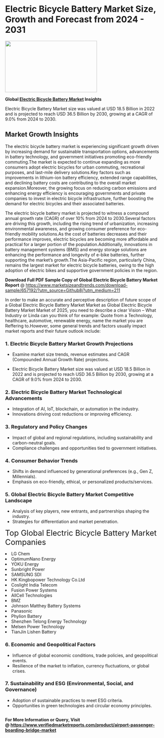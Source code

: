 <H1>Electric Bicycle Battery Market Size, Growth and Forecast from 2024 - 2031</H1><img class="aligncenter size-medium wp-image-584254" src="https://thirdeyenews.in/wp-content/uploads/2024/09/Global-Market-Research-300x168.jpeg" alt="" width="300" height="168" /><p><strong>Global&nbsp;<a href="https://www.marketsizeandtrends.com/download-sample/657192/?utm_source=Github8j?utm_medium=211">Electric Bicycle Battery Market</a> Insights</strong></p><p>Electric Bicycle Battery Market size was valued at USD 18.5 Billion in 2022 and is projected to reach USD 36.5 Billion by 2030, growing at a CAGR of 9.0% from 2024 to 2030.</p><p><h2>Market Growth Insights</h2> <p>The electric bicycle battery market is experiencing significant growth driven by increasing demand for sustainable transportation options, advancements in battery technology, and government initiatives promoting eco-friendly commuting.The market is expected to continue expanding as more consumers adopt electric bicycles for urban commuting, recreational purposes, and last-mile delivery solutions.Key factors such as improvements in lithium-ion battery efficiency, extended range capabilities, and declining battery costs are contributing to the overall market expansion.Moreover, the growing focus on reducing carbon emissions and enhancing energy efficiency is encouraging governments and private companies to invest in electric bicycle infrastructure, further boosting the demand for electric bicycles and their associated batteries.</p> <p>The electric bicycle battery market is projected to witness a compound annual growth rate (CAGR) of over 10% from 2024 to 2030.Several factors are driving this growth, including the rising trend of urbanization, increasing environmental awareness, and growing consumer preference for eco-friendly mobility solutions.As the cost of batteries decreases and their performance improves, electric bicycles are becoming more affordable and practical for a larger portion of the population.Additionally, innovations in battery management systems (BMS) and energy storage solutions are enhancing the performance and longevity of e-bike batteries, further supporting the market’s growth.The Asia-Pacific region, particularly China, remains the largest market for electric bicycle batteries, owing to the high adoption of electric bikes and supportive government policies in the region.<p><span class=""><strong>Download Full PDF Sample Copy of Global Electric Bicycle Battery Market Report</strong> @ <a href="https://www.marketsizeandtrends.com/download-sample/657192/?utm_source=Github8j?utm_medium=211" target="_blank">https://www.marketsizeandtrends.com/download-sample/657192/?utm_source=Github8j?utm_medium=211</a></span></p><p>In order to make an accurate and perceptive description of future scope of a Global&nbsp;Electric Bicycle Battery Market Market as Global&nbsp;Electric Bicycle Battery Market Market of 2025, you need to describe a clear Vision &ndash; What Industry or Linda can you think of for example: Quote from a Technology, healthcare, automotive, renewable energy, name the market you are Reffering to.However, some general trends and factors usually impact market reports and their future outlook include:</p><h3>1.&nbsp;<strong>Electric Bicycle Battery Market Growth Projections</strong></h3><ul><li>Examine market size trends, revenue estimates and CAGR (Compounded Annual Growth Rate) projections.</li><li><p>Electric Bicycle Battery Market size was valued at USD 18.5 Billion in 2022 and is projected to reach USD 36.5 Billion by 2030, growing at a CAGR of 9.0% from 2024 to 2030.</p></li></ul><h3>2.&nbsp;<strong>Electric Bicycle Battery Market Technological Advancements</strong></h3><ul><li>Integration of AI, IoT, blockchain, or automation in the industry.</li><li>Innovations driving cost reductions or improving efficiency.</li></ul><h3>3.&nbsp;<strong>Regulatory and Policy Changes</strong></h3><ul><li>Impact of global and regional regulations, including sustainability and carbon-neutral goals.</li><li>Compliance challenges and opportunities tied to government initiatives.</li></ul><h3>4.&nbsp;<strong>Consumer Behavior Trends</strong></h3><ul><li>Shifts in demand influenced by generational preferences (e.g., Gen Z, Millennials).</li><li>Emphasis on eco-friendly, ethical, or personalized products/services.</li></ul><h3>5.&nbsp;<strong>Global Electric Bicycle Battery Market Competitive Landscape</strong></h3><ul><li>Analysis of key players, new entrants, and partnerships shaping the industry.</li><li>Strategies for differentiation and market penetration.</li></ul><p data-pm-slice="1 1 []"><span style="color: inherit; font-family: inherit; font-size: 25px;">Top Global Electric Bicycle Battery Market Companies</span></p><div class="" data-test-id=""><p><li>LG Chem</li><li> OptimumNano Energy</li><li> YOKU Energy</li><li> Sunbright Power</li><li> SAMSUNG SDI</li><li> HK Kingbopower Technology Co.Ltd</li><li> Coslight India Telecom</li><li> Fusion Power Systems</li><li> AllCell Technologies</li><li> BMZ</li><li> Johnson Matthey Battery Systems</li><li> Panasonic</li><li> Phylion Battery</li><li> Shenzhen Telong Energy Technology</li><li> Melsen Power Technology</li><li> TianJin Lishen Battery</li></p></div><h3>6.&nbsp;<strong>Economic and Geopolitical Factors</strong></h3><ul><li>Influence of global economic conditions, trade policies, and geopolitical events.</li><li>Resilience of the market to inflation, currency fluctuations, or global crises.</li></ul><h3>7.&nbsp;<strong>Sustainability and ESG (Environmental, Social, and Governance)</strong></h3><ul><li>Adoption of sustainable practices to meet ESG criteria.</li><li>Opportunities in green technologies and circular economy principles.</li></ul><h2><strong style="font-size: 14px;">For More Information or Query, Visit @&nbsp;</strong><a style="background-color: #ffffff; font-size: 14px;" href="https://www.marketsizeandtrends.com/report/electric-bicycle-battery-market/" target="_blank">https://www.verifiedmarketreports.com/product/airport-passenger-boarding-bridge-market</a></h2>